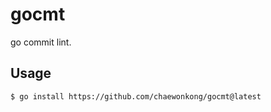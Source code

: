 # gocmt

go commit lint.

## Usage

```
$ go install https://github.com/chaewonkong/gocmt@latest
```
